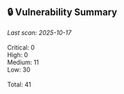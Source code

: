 ## 🔒 Vulnerability Summary

<!-- vuln-summary-start -->
_Last scan: 2025-10-17_<br><br>Critical: 0<br>High: 0<br>Medium: 11<br>Low: 30<br><br>Total: 41
<!-- vuln-summary-end -->
